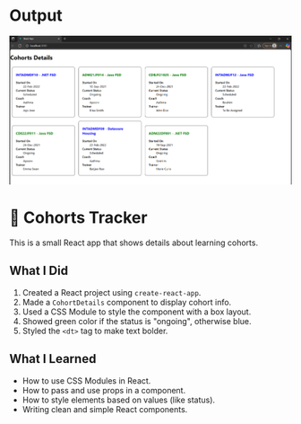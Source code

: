 # Output 
![alt text](image.png)

# 👥 Cohorts Tracker

This is a small React app that shows details about learning cohorts.

##  What I Did

1. Created a React project using `create-react-app`.
2. Made a `CohortDetails` component to display cohort info.
3. Used a CSS Module to style the component with a box layout.
4. Showed green color if the status is "ongoing", otherwise blue.
5. Styled the `<dt>` tag to make text bolder.

##  What I Learned

- How to use CSS Modules in React.
- How to pass and use props in a component.
- How to style elements based on values (like status).
- Writing clean and simple React components.
